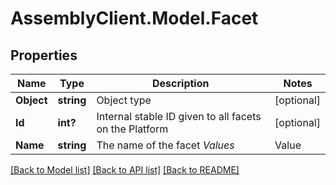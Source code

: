 # AssemblyClient.Model.Facet
## Properties

Name | Type | Description | Notes
------------ | ------------- | ------------- | -------------
**Object** | **string** | Object type | [optional] 
**Id** | **int?** | Internal stable ID given to all facets on the Platform | [optional] 
**Name** | **string** | The name of the facet *Values*  |Value|Description| |- --|- --| |&#x60;achieved&#x60;|Result has been achieved| |&#x60;target&#x60;|Result has been set as a target to achieve| |&#x60;prediction&#x60;|Result is a prediction| |&#x60;baseline&#x60;|Result is a baseline comparison value|  | [optional] 

[[Back to Model list]](../README.md#documentation-for-models) [[Back to API list]](../README.md#documentation-for-api-endpoints) [[Back to README]](../README.md)

